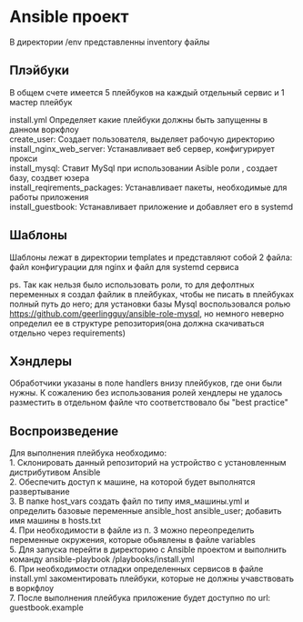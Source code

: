 <h1>Ansible проект</h1>
В директории <p1>/env</p1> представленны inventory файлы 


<h2>Плэйбуки</h2>
В общем счете имеется 5 плейбуков на каждый отдельный сервис и 1 мастер плейбук

<p>install.yml Определяет какие плейбуки должны быть запущенны в данном воркфлоу<br>
create_user: Создает пользователя, выделяет рабочую директорию<br>
install_nginx_web_server: Устанавливает веб сервер, конфигурирует прокси<br>
install_mysql: Ставит MySql при использовании Asible роли , создает базу, создвет юзера<br>
install_reqirements_packages: Устанавливает пакеты, необходимые для работы приложения <br>
install_guestbook: Устанавливает приложение и добавляет его в systemd</p>
<h2>Шаблоны</h2>
Шаблоны лежат в директории templates и представляют собой 2 файла: файл конфигурации для nginx и файл для systemd сервиса

ps. Так как нельзя было использовать роли, то для дефолтных переменных я создал файлик в плейбуках, чтобы не писать в плейбуках полный путь до него; для установки базы Mysql воспользовался ролью https://github.com/geerlingguy/ansible-role-mysql, но немного неверно определил ее в структуре репозитория(она должна скачиваться отдельно через requirements)
<h2> Хэндлеры</h2>
Обработчики указаны в поле handlers внизу плейбуков, где они были нужны. К сожалению без использования ролей хендлеры не удалось разместить в отдельном файле что соответствовало бы "best practice" 

<h2>Воспроизведение</h2>
<p>Для выполнения плейбука необходимо:<br>
1. Склонировать данный репозиторий на устройство с установленным дистрибутивом Ansible<br>
2.  Обеспечить доступ к машине, на которой будет выполнятся развертывание<br>
3.  В папке host_vars создать файл по типу имя_машины.yml и определить базовые переменные ansible_host ansible_user; добавить имя машины в hosts.txt<br>
4.  При необходимости в файле из п. 3 можно переопределить переменные окружения, которые обьявлены в файле variables<br>
5.  Для запуска перейти в директорию с Ansible проектом и выполнить команду ansible-playbook /playbooks/install.yml<br>
6.  При необходимости отладки определенных сервисов в файле install.yml закоментировать плейбуки, которые не должны учавствовать в воркфлоу<br>
7. После выполнения плейбука приложение будет доступно по url: guestbook.example</p>
